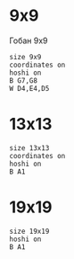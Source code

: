 # 9x9
Гобан 9х9
```goboard
size 9x9
coordinates on
hoshi on
B G7,G8
W D4,E4,D5
```
# 13x13
```goboard
size 13x13
coordinates on
hoshi on
B A1
```
# 19x19
```goboard
size 19x19
hoshi on
B A1
```
